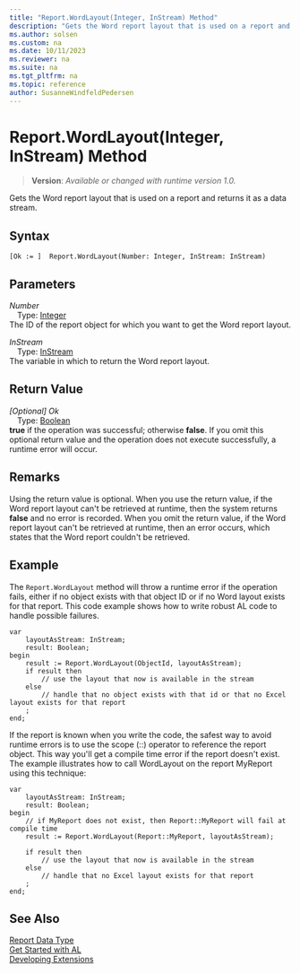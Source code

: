 ```yaml
---
title: "Report.WordLayout(Integer, InStream) Method"
description: "Gets the Word report layout that is used on a report and returns it as a data stream."
ms.author: solsen
ms.custom: na
ms.date: 10/11/2023
ms.reviewer: na
ms.suite: na
ms.tgt_pltfrm: na
ms.topic: reference
author: SusanneWindfeldPedersen
---
```

[//]: # (START>DO_NOT_EDIT)
[//]: # (IMPORTANT:Do not edit any of the content between here and the END>DO_NOT_EDIT.)
[//]: # (Any modifications should be made in the .xml files in the ModernDev repo.)
# Report.WordLayout(Integer, InStream) Method
> **Version**: _Available or changed with runtime version 1.0._

Gets the Word report layout that is used on a report and returns it as a data stream.


## Syntax
```AL
[Ok := ]  Report.WordLayout(Number: Integer, InStream: InStream)
```
## Parameters
*Number*  
&emsp;Type: [Integer](../integer/integer-data-type.md)  
The ID of the report object for which you want to get the Word report layout.  

*InStream*  
&emsp;Type: [InStream](../instream/instream-data-type.md)  
The variable in which to return the Word report layout.  


## Return Value
*[Optional] Ok*  
&emsp;Type: [Boolean](../boolean/boolean-data-type.md)  
**true** if the operation was successful; otherwise **false**.   If you omit this optional return value and the operation does not execute successfully, a runtime error will occur.  


[//]: # (IMPORTANT: END>DO_NOT_EDIT)

## Remarks

Using the return value is optional. When you use the return value, if the Word report layout can't be retrieved at runtime, then the system returns **false** and no error is recorded. When you omit the return value, if the Word report layout can't be retrieved at runtime, then an error occurs, which states that the Word report couldn't be retrieved.  
  
## Example

The `Report.WordLayout` method will throw a runtime error if the operation fails, either if no object exists with that object ID or if no Word layout exists for that report. This code example shows how to write robust AL code to handle possible failures.

```AL
var
    layoutAsStream: InStream;
    result: Boolean;
begin
    result := Report.WordLayout(ObjectId, layoutAsStream);
    if result then
        // use the layout that now is available in the stream
    else
        // handle that no object exists with that id or that no Excel layout exists for that report
    ;
end;
```

If the report is known when you write the code, the safest way to avoid runtime errors is to use the scope (::) operator to reference the report object. This way you'll get a compile time error if the report doesn't exist. The example illustrates how to call WordLayout on the report MyReport using this technique:

```AL
var
    layoutAsStream: InStream;
    result: Boolean;
begin
    // if MyReport does not exist, then Report::MyReport will fail at compile time
    result := Report.WordLayout(Report::MyReport, layoutAsStream);

    if result then
        // use the layout that now is available in the stream
    else
        // handle that no Excel layout exists for that report
    ;
end;
```


## See Also
[Report Data Type](report-data-type.md)  
[Get Started with AL](../../devenv-get-started.md)  
[Developing Extensions](../../devenv-dev-overview.md)
